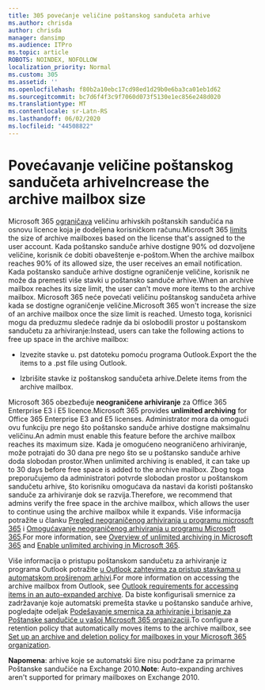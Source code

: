 ```yaml
---
title: 305 povećanje veličine poštanskog sandučeta arhive
ms.author: chrisda
author: chrisda
manager: dansimp
ms.audience: ITPro
ms.topic: article
ROBOTS: NOINDEX, NOFOLLOW
localization_priority: Normal
ms.custom: 305
ms.assetid: ''
ms.openlocfilehash: f80b2a10ebc17cd98ed1d29b0e6ba3ca01eb1d62
ms.sourcegitcommit: bc7d6f4f3c9f7060d073f5130e1ec856e248d020
ms.translationtype: MT
ms.contentlocale: sr-Latn-RS
ms.lasthandoff: 06/02/2020
ms.locfileid: "44508822"
---
```

# <a name="increase-the-archive-mailbox-size"></a><span data-ttu-id="398d0-102">Povećavanje veličine poštanskog sandučeta arhive</span><span class="sxs-lookup"><span data-stu-id="398d0-102">Increase the archive mailbox size</span></span>

<span data-ttu-id="398d0-103">Microsoft 365 [ograničava](https://docs.microsoft.com/office365/servicedescriptions/exchange-online-service-description/exchange-online-limits#mailbox-storage-limits) veličinu arhivskih poštanskih sandučića na osnovu licence koja je dodeljena korisničkom računu.</span><span class="sxs-lookup"><span data-stu-id="398d0-103">Microsoft 365 [limits](https://docs.microsoft.com/office365/servicedescriptions/exchange-online-service-description/exchange-online-limits#mailbox-storage-limits) the size of archive mailboxes based on the license that's assigned to the user account.</span></span> <span data-ttu-id="398d0-104">Kada poštansko sanduče arhive dostigne 90% od dozvoljene veličine, korisnik će dobiti obaveštenje e-poštom.</span><span class="sxs-lookup"><span data-stu-id="398d0-104">When the archive mailbox reaches 90% of its allowed size, the user receives an email notification.</span></span> <span data-ttu-id="398d0-105">Kada poštansko sanduče arhive dostigne ograničenje veličine, korisnik ne može da premesti više stavki u poštansko sanduče arhive.</span><span class="sxs-lookup"><span data-stu-id="398d0-105">When an archive mailbox reaches its size limit, the user can't move more items to the archive mailbox.</span></span> <span data-ttu-id="398d0-106">Microsoft 365 neće povećati veličinu poštanskog sandučeta arhive kada se dostigne ograničenje veličine.</span><span class="sxs-lookup"><span data-stu-id="398d0-106">Microsoft 365 won't increase the size of an archive mailbox once the size limit is reached.</span></span> <span data-ttu-id="398d0-107">Umesto toga, korisnici mogu da preduzmu sledeće radnje da bi oslobodili prostor u poštanskom sandučetu za arhiviranje:</span><span class="sxs-lookup"><span data-stu-id="398d0-107">Instead, users can take the following actions to free up space in the archive mailbox:</span></span>

- <span data-ttu-id="398d0-108">Izvezite stavke u. pst datoteku pomoću programa Outlook.</span><span class="sxs-lookup"><span data-stu-id="398d0-108">Export the the items to a .pst file using Outlook.</span></span>

- <span data-ttu-id="398d0-109">Izbrišite stavke iz poštanskog sandučeta arhive.</span><span class="sxs-lookup"><span data-stu-id="398d0-109">Delete items from the archive mailbox.</span></span>

<span data-ttu-id="398d0-110">Microsoft 365 obezbeđuje **neograničene arhiviranje** za Office 365 Enterprise E3 i E5 licence.</span><span class="sxs-lookup"><span data-stu-id="398d0-110">Microsoft 365 provides **unlimited archiving** for Office 365 Enterprise E3 and E5 licenses.</span></span> <span data-ttu-id="398d0-111">Administrator mora da omogući ovu funkciju pre nego što poštansko sanduče arhive dostigne maksimalnu veličinu.</span><span class="sxs-lookup"><span data-stu-id="398d0-111">An admin must enable this feature before the archive mailbox reaches its maximum size.</span></span> <span data-ttu-id="398d0-112">Kada je omogućeno neograničeno arhiviranje, može potrajati do 30 dana pre nego što se u poštansko sanduče arhive doda slobodan prostor.</span><span class="sxs-lookup"><span data-stu-id="398d0-112">When unlimited archiving is enabled, it can take up to 30 days before free space is added to the archive mailbox.</span></span> <span data-ttu-id="398d0-113">Zbog toga preporučujemo da administratori potvrde slobodan prostor u poštanskom sandučetu arhive, što korisniku omogućava da nastavi da koristi poštansko sanduče za arhiviranje dok se razvija.</span><span class="sxs-lookup"><span data-stu-id="398d0-113">Therefore, we recommend that admins verify the free space in the archive mailbox, which allows the user to continue using the archive mailbox while it expands.</span></span> <span data-ttu-id="398d0-114">Više informacija potražite u članku [Pregled neograničenog arhiviranja u programu microsoft 365](https://docs.microsoft.com/microsoft-365/compliance/unlimited-archiving) i [Omogućavanje neograničenog arhiviranja u programu Microsoft 365](https://docs.microsoft.com/microsoft-365/compliance/enable-unlimited-archiving).</span><span class="sxs-lookup"><span data-stu-id="398d0-114">For more information, see [Overview of unlimited archiving in Microsoft 365](https://docs.microsoft.com/microsoft-365/compliance/unlimited-archiving) and [Enable unlimited archiving in Microsoft 365](https://docs.microsoft.com/microsoft-365/compliance/enable-unlimited-archiving).</span></span>

<span data-ttu-id="398d0-115">Više informacija o pristupu poštanskom sandučetu za arhiviranje iz programa Outlook potražite [u Outlook zahtevima za pristup stavkama u automatskom proširenom arhivi](https://docs.microsoft.com/microsoft-365/compliance/unlimited-archiving#outlook-requirements-for-accessing-items-in-an-auto-expanded-archive).</span><span class="sxs-lookup"><span data-stu-id="398d0-115">For more information on accessing the archive mailbox from Outlook, see [Outlook requirements for accessing items in an auto-expanded archive](https://docs.microsoft.com/microsoft-365/compliance/unlimited-archiving#outlook-requirements-for-accessing-items-in-an-auto-expanded-archive).</span></span> <span data-ttu-id="398d0-116">Da biste konfigurisali smernice za zadržavanje koje automatski premešta stavke u poštansko sanduče arhive, pogledajte odeljak [Podešavanje smernica za arhiviranje i brisanje za Poštanske sandučiće u vašoj Microsoft 365 organizaciji](https://docs.microsoft.com/microsoft-365/compliance/set-up-an-archive-and-deletion-policy-for-mailboxes).</span><span class="sxs-lookup"><span data-stu-id="398d0-116">To configure a retention policy that automatically moves items to the archive mailbox, see [Set up an archive and deletion policy for mailboxes in your Microsoft 365 organization](https://docs.microsoft.com/microsoft-365/compliance/set-up-an-archive-and-deletion-policy-for-mailboxes).</span></span>

<span data-ttu-id="398d0-117">**Napomena**: arhive koje se automatski šire nisu podržane za primarne Poštanske sandučiće na Exchange 2010.</span><span class="sxs-lookup"><span data-stu-id="398d0-117">**Note**: Auto-expanding archives aren't supported for primary mailboxes on Exchange 2010.</span></span>
